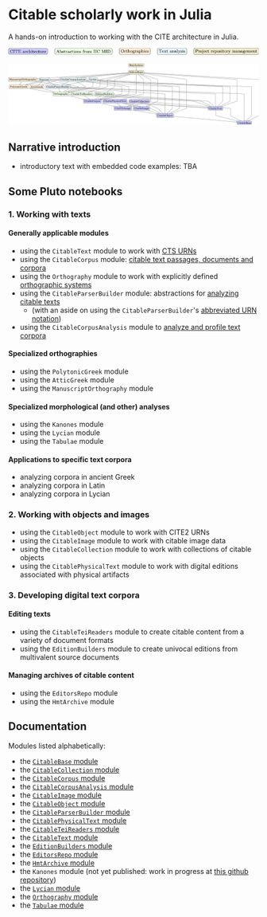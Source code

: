 # Citable scholarly work in Julia

A hands-on introduction to working with the CITE architecture in Julia.


![Color key](./colorkey.png)

![Modules graph](./modules-tikz.png)

## Narrative introduction

- introductory text with embedded code examples: TBA

## Some Pluto notebooks

### 1. Working with texts


#### Generally applicable modules

- using the `CitableText` module to work with [CTS URNs](./cts-urns.html)
- using the `CitableCorpus` module: [citable text passages, documents and corpora](./texts.html)
- using the `Orthography` module to work with explicitly defined [orthographic systems](./ortho.html)
- using the `CitableParserBuilder` module: abstractions for [analyzing citable texts](./textparsing.html)
    - (with an aside on using the `CitableParserBuilder`'s [abbreviated URN notation](./abbrurns.html))
- using the `CitableCorpusAnalysis` module to [analyze and profile text corpora](./analysis.html)


#### Specialized orthographies

- using the `PolytonicGreek` module
- using the `AtticGreek` module
- using the `ManuscriptOrthography` module

#### Specialized morphological (and other) analyses

- using the `Kanones` module
- using the `Lycian` module
- using the `Tabulae` module

#### Applications to specific text corpora

- analyzing corpora in ancient Greek
- analyzing corpora in Latin
- analyzing corpora in Lycian

### 2. Working with objects and images

- using the `CitableObject` module to work with CITE2 URNs
- using the `CitableImage` module to work with citable image data
- using the `CitableCollection` module to work with collections of citable objects
- using the `CitablePhysicalText` module to work with digital editions associated with physical artifacts


### 3. Developing digital text corpora

#### Editing texts

- using the `CitableTeiReaders` module to create citable content from a variety of document formats
- using the `EditionBuilders` module to create univocal editions from multivalent source documents


#### Managing archives of citable content

- using the `EditorsRepo` module
- using the `HmtArchive` module

## Documentation

Modules listed alphabetically:

- the [`CitableBase` module](https://cite-architecture.github.io/CitableBase.jl/stable/)
- the [`CitableCollection` module](https://cite-architecture.github.io/CitableCollection.jl/stable/)
- the [`CitableCorpus` module](https://cite-architecture.github.io/CitableCorpus.jl/stable/)
- the [`CitableCorpusAnalysis` module](https://neelsmith.github.io/CitableCorpusAnalysis.jl/stable/)
- the [`CitableImage` module](https://cite-architecture.github.io/CitableImage.jl/stable/)
- the [`CitableObject` module](https://cite-architecture.github.io/CitableObject.jl/stable/)
- the [`CitableParserBuilder` module](https://neelsmith.github.io/CitableParserBuilder.jl/stable/)
- the [`CitablePhysicalText` module](https://cite-architecture.github.io/CitablePhysicalText.jl/stable/)
- the [`CitableTeiReaders` module](https://hcmid.github.io/CitableTeiReaders.jl/stable/)
- the [`CitableText` module](https://cite-architecture.github.io/CitableText.jl/stable/)
- the [`EditionBuilders` module](https://hcmid.github.io/EditionBuilders.jl/stable/)
- the [`EditorsRepo` module](https://hcmid.github.io/EditorsRepo.jl/stable/)
- the [`HmtArchive` module](https://homermultitext.github.io/HmtArchive.jl/stable/)
- the `Kanones` module (not yet published: work in progress at [this github repository](https://github.com/neelsmith/Kanones.jl))
- the [`Lycian` module](https://neelsmith.github.io/Lycian.jl/stable/)
- the [`Orthography` module](https://hcmid.github.io/Orthography.jl/stable/)
- the [`Tabulae` module](https://neelsmith.github.io/Tabulae.jl/stable/)
